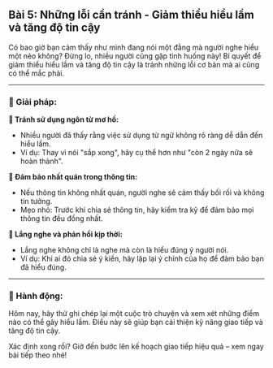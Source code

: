 ## Bài 5: Những lỗi cần tránh - Giảm thiểu hiểu lầm và tăng độ tin cậy

Có bao giờ bạn cảm thấy như mình đang nói một đằng mà người nghe hiểu một nẻo không? Đừng lo, nhiều người cũng gặp tình huống này! Bí quyết để giảm thiểu hiểu lầm và tăng độ tin cậy là tránh những lỗi cơ bản mà ai cũng có thể mắc phải.

---

### 📌 Giải pháp:

**🔹 Tránh sử dụng ngôn từ mơ hồ:**

- Nhiều người đã thấy rằng việc sử dụng từ ngữ không rõ ràng dễ dẫn đến hiểu lầm.  
- Ví dụ: Thay vì nói "sắp xong", hãy cụ thể hơn như "còn 2 ngày nữa sẽ hoàn thành".

**🔹 Đảm bảo nhất quán trong thông tin:**

- Nếu thông tin không nhất quán, người nghe sẽ cảm thấy bối rối và không tin tưởng.  
- Mẹo nhỏ: Trước khi chia sẻ thông tin, hãy kiểm tra kỹ để đảm bảo mọi thông tin đều đồng nhất.

**🔹 Lắng nghe và phản hồi kịp thời:**

- Lắng nghe không chỉ là nghe mà còn là hiểu đúng ý người nói.  
- Ví dụ: Khi ai đó chia sẻ ý kiến, hãy lặp lại ý chính của họ để đảm bảo bạn đã hiểu đúng.

---

### 🚀 Hành động:

Hôm nay, hãy thử ghi chép lại một cuộc trò chuyện và xem xét những điểm nào có thể gây hiểu lầm. Điều này sẽ giúp bạn cải thiện kỹ năng giao tiếp và tăng độ tin cậy.

Xác định xong rồi? Giờ đến bước lên kế hoạch giao tiếp hiệu quả – xem ngay bài tiếp theo nhé!